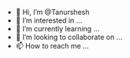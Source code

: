 - 👋 Hi, I’m @Tanurshesh
- 👀 I’m interested in ...
- 🌱 I’m currently learning ...
- 💞️ I’m looking to collaborate on ...
- 📫 How to reach me ...

<!---
Tanurshesh/Tanurshesh is a ✨ special ✨ repository because its `README.md` (this file) appears on your GitHub profile.
You can click the Preview link to take a look at your changes.
--->
